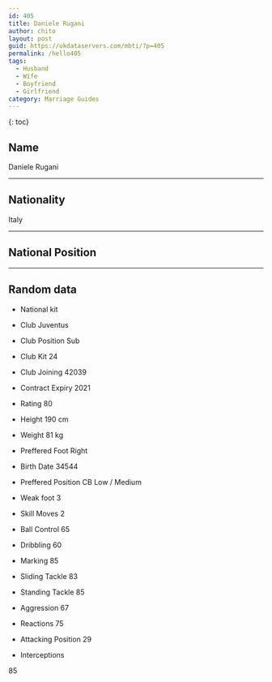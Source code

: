 ```yaml
---
id: 405
title: Daniele Rugani
author: chito
layout: post
guid: https://ukdataservers.com/mbti/?p=405
permalink: /hello405
tags:
  - Husband
  - Wife
  - Boyfriend
  - Girlfriend
category: Marriage Guides
---
```



{: toc}

## Name  
Daniele Rugani 

* * *

## Nationality  
Italy 

* * *

## National Position 

* * *

## Random data 

  * National kit 
  * Club 
Juventus 

  * Club Position 
Sub 

  * Club Kit 
24 

  * Club Joining 
42039 

  * Contract Expiry 
2021 

  * Rating 
80 

  * Height 
190 cm 

  * Weight 
81 kg 

  * Preffered Foot 
Right 

  * Birth Date 
34544 

  * Preffered Position 
CB Low / Medium 

  * Weak foot 
3 

  * Skill Moves 
2 

  * Ball Control 
65 

  * Dribbling 
60 

  * Marking 
85 

  * Sliding Tackle 
83 

  * Standing Tackle 
85 

  * Aggression 
67 

  * Reactions 
75 

  * Attacking Position 
29 

  * Interceptions 

85